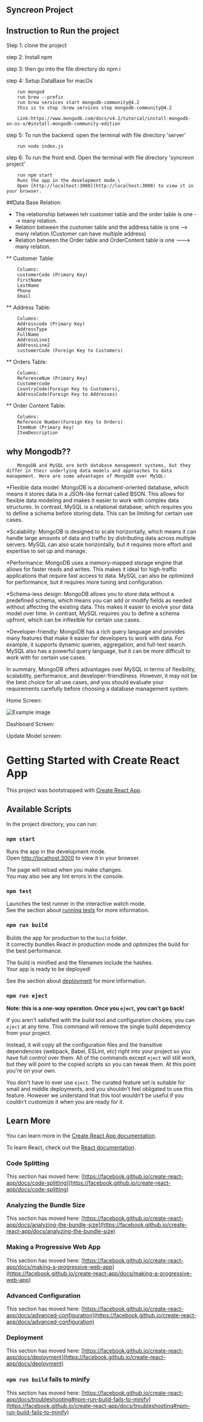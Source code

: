 ## Syncreon Project






## Instruction to Run the project
Step 1: clone the project

step 2: Install npm 

step 3: then go into the file directory do npm i

step 4: Setup DataBase for macOs
        
        run mongod
        run brew --prefix
        run brew services start mongodb-community@4.2
        this is to stop :brew services stop mongodb-community@4.2

        Link:https://www.mongodb.com/docs/v4.2/tutorial/install-mongodb-on-os-x/#install-mongodb-community-edition

step 5: To run the backend. open the terminal with file directory 'server'

        run node index.js

step 6: To run the front end. Open the terminal with file directory 'syncreon project'

        run npm start
        Runs the app in the development mode.\
        Open [http://localhost:3000](http://localhost:3000) to view it in your browser.
        
##Data Base Relation:

* The relationship between teh customer table and the order table is one  --> many relation.
* Relation between the customer table and the address table is one --> many relation.(Customer can have multiple address)
* Relation between the Order table and OrderContent table is one ---> many relation.

** Customer Table:

        Columns:
        customerCode (Primary Key)
        FirstName
        LastName
        Phone
        Email

** Address Table:
        
        Columns:
        Addresscode (Primary Key)
        AddressType
        FullName
        AddressLine1
        AddressLine2
        customerCode (Foreign Key to Customers)
        

** Orders Table:

        Columns:
        ReferenceNum (Primary Key)
        Customercode 
        CountryCode(Foreign Key to Customers),
        AddressCode(Foreign Key to Addresses)


** Order Content Table:

        Columns:
        Reference Number(Foreign Key to Orders)
        ItemNum (Primary Key)
        ItemDescription

## why Mongodb??
        MongoDB and MySQL are both database management systems, but they differ in their underlying data models and approaches to data management. Here are some advantages of MongoDB over MySQL:

*Flexible data model: MongoDB is a document-oriented database, which means it stores data in a JSON-like format called BSON. This allows for flexible data modeling and makes it easier to work with complex data structures. In contrast, MySQL is a relational database, which requires you to define a schema before storing data. This can be limiting for certain use cases.

*Scalability: MongoDB is designed to scale horizontally, which means it can handle large amounts of data and traffic by distributing data across multiple servers. MySQL can also scale horizontally, but it requires more effort and expertise to set up and manage.

*Performance: MongoDB uses a memory-mapped storage engine that allows for faster reads and writes. This makes it ideal for high-traffic applications that require fast access to data. MySQL can also be optimized for performance, but it requires more tuning and configuration.

*Schema-less design: MongoDB allows you to store data without a predefined schema, which means you can add or modify fields as needed without affecting the existing data. This makes it easier to evolve your data model over time. In contrast, MySQL requires you to define a schema upfront, which can be inflexible for certain use cases.

*Developer-friendly: MongoDB has a rich query language and provides many features that make it easier for developers to work with data. For example, it supports dynamic queries, aggregation, and full-text search. MySQL also has a powerful query language, but it can be more difficult to work with for certain use cases.

In summary, MongoDB offers advantages over MySQL in terms of flexibility, scalability, performance, and developer-friendliness. However, it may not be the best choice for all use cases, and you should evaluate your requirements carefully before choosing a database management system.



Home Screen:

![Example image](https://github.com/Raviteja7Lanka/syncreon-project/blob/master/Home_Page.png)
    

Dashboard Screen:




Update Model screen:







# Getting Started with Create React App

This project was bootstrapped with [Create React App](https://github.com/facebook/create-react-app).

## Available Scripts

In the project directory, you can run:

### `npm start`

Runs the app in the development mode.\
Open [http://localhost:3000](http://localhost:3000) to view it in your browser.

The page will reload when you make changes.\
You may also see any lint errors in the console.

### `npm test`

Launches the test runner in the interactive watch mode.\
See the section about [running tests](https://facebook.github.io/create-react-app/docs/running-tests) for more information.

### `npm run build`

Builds the app for production to the `build` folder.\
It correctly bundles React in production mode and optimizes the build for the best performance.

The build is minified and the filenames include the hashes.\
Your app is ready to be deployed!

See the section about [deployment](https://facebook.github.io/create-react-app/docs/deployment) for more information.

### `npm run eject`

**Note: this is a one-way operation. Once you `eject`, you can't go back!**

If you aren't satisfied with the build tool and configuration choices, you can `eject` at any time. This command will remove the single build dependency from your project.

Instead, it will copy all the configuration files and the transitive dependencies (webpack, Babel, ESLint, etc) right into your project so you have full control over them. All of the commands except `eject` will still work, but they will point to the copied scripts so you can tweak them. At this point you're on your own.

You don't have to ever use `eject`. The curated feature set is suitable for small and middle deployments, and you shouldn't feel obligated to use this feature. However we understand that this tool wouldn't be useful if you couldn't customize it when you are ready for it.

## Learn More

You can learn more in the [Create React App documentation](https://facebook.github.io/create-react-app/docs/getting-started).

To learn React, check out the [React documentation](https://reactjs.org/).

### Code Splitting

This section has moved here: [https://facebook.github.io/create-react-app/docs/code-splitting](https://facebook.github.io/create-react-app/docs/code-splitting)

### Analyzing the Bundle Size

This section has moved here: [https://facebook.github.io/create-react-app/docs/analyzing-the-bundle-size](https://facebook.github.io/create-react-app/docs/analyzing-the-bundle-size)

### Making a Progressive Web App

This section has moved here: [https://facebook.github.io/create-react-app/docs/making-a-progressive-web-app](https://facebook.github.io/create-react-app/docs/making-a-progressive-web-app)

### Advanced Configuration

This section has moved here: [https://facebook.github.io/create-react-app/docs/advanced-configuration](https://facebook.github.io/create-react-app/docs/advanced-configuration)

### Deployment

This section has moved here: [https://facebook.github.io/create-react-app/docs/deployment](https://facebook.github.io/create-react-app/docs/deployment)

### `npm run build` fails to minify

This section has moved here: [https://facebook.github.io/create-react-app/docs/troubleshooting#npm-run-build-fails-to-minify](https://facebook.github.io/create-react-app/docs/troubleshooting#npm-run-build-fails-to-minify)
